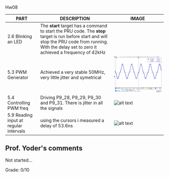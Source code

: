 Hw08

|PART  |DESCRIPTION  |IMAGE  |
|--|--|--|
|2.6 Blinking an LED | The **start** target has a command to start the PRU code.  The **stop** target is run before start and will stop the PRU code from running.  With the delay set to zero it achieved a frequency of 42kHz |  |
|5.3 PWM Generator | Achieved a very stable 50MHz, very little jitter and symetrical | ![alt text](https://github.com/wildape1/ECE434/blob/master/hw08/tek00010.png) |
|5.4 Controlling PWM freq | Driving P9_28, P9_29, P9_30 and P9_31.  There is jitter in all the signals | ![alt text](https://github.com/wildape1/ECE434/blob/master/hw08/tek0009.png) |
|5.9 Reading input at regular intervals | using the cursors i measured a delay of 53.6ns | ![alt text](https://github.com/wildape1/ECE434/blob/master/hw08/tek0005.png) |


## Prof. Yoder's comments

Not started...

Grade:  0/10
